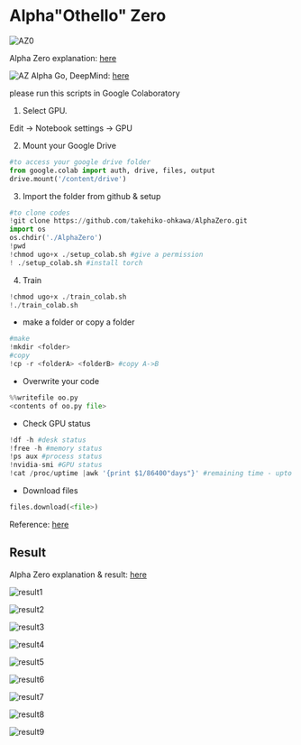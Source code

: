 # Alpha"Othello" Zero

![AZ0](./images/AZ0.png)

Alpha Zero explanation: [here](https://www.slideshare.net/takehiko-ohkawa/alphaothello-zero-127398324)

![AZ](./images/AZ.gif)
Alpha Go, DeepMind: [here](https://deepmind.com/research/alphago/)

please run this scripts in Google Colaboratory


1. Select GPU.

Edit -> Notebook settings -> GPU

2. Mount your Google Drive
~~~python
#to access your google drive folder
from google.colab import auth, drive, files, output
drive.mount('/content/drive')
~~~

3. Import the folder from github & setup
~~~python
#to clone codes
!git clone https://github.com/takehiko-ohkawa/AlphaZero.git
import os
os.chdir('./AlphaZero')
!pwd
!chmod ugo+x ./setup_colab.sh #give a permission
! ./setup_colab.sh #install torch 
~~~

4. Train 
~~~python
!chmod ugo+x ./train_colab.sh
!./train_colab.sh
~~~

- make a folder or copy a folder
~~~python
#make
!mkdir <folder>
#copy
!cp -r <folderA> <folderB> #copy A->B
~~~

- Overwrite your code

~~~python
%%writefile oo.py
<contents of oo.py file>
~~~

- Check GPU status

~~~python
!df -h #desk status
!free -h #memory status
!ps aux #process status
!nvidia-smi #GPU status
!cat /proc/uptime |awk '{print $1/86400"days"}' #remaining time - upto 0.5days
~~~

- Download files

~~~python
files.download(<file>)
~~~

Reference: [here](https://web.stanford.edu/~surag/posts/alphazero.html)

## Result
Alpha Zero explanation & result: [here](https://www.slideshare.net/takehiko-ohkawa/alphaothello-zero-127398324)

![result1](/images/1.png)

![result2](/images/2.png)

![result3](/images/3.png)

![result4](/images/4.png)

![result5](/images/5.png)

![result6](/images/6.png)

![result7](/images/7.png)

![result8](/images/8.png)

![result9](/images/9.png)
